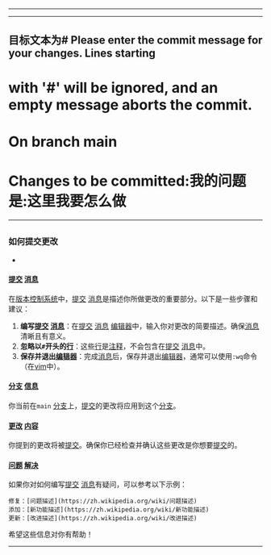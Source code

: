# 
___
___
## 目标文本为# Please enter the commit message for your changes. Lines starting
# with '#' will be ignored, and an empty message aborts the commit.
#
# On branch main
# Changes to be committed:我的问题是:这里我要怎么做
___
## 
### 如何提交更改
- 

#### [提交](https://zh.wikipedia.org/wiki/提交) [消息](https://zh.wikipedia.org/wiki/消息)

在[版本控制系统](https://zh.wikipedia.org/wiki/版本控制系统)中，[提交](https://zh.wikipedia.org/wiki/提交) [消息](https://zh.wikipedia.org/wiki/消息)是描述你所做更改的重要部分。以下是一些步骤和建议：

1. **编写[提交](https://zh.wikipedia.org/wiki/提交) [消息](https://zh.wikipedia.org/wiki/消息)**：在[提交](https://zh.wikipedia.org/wiki/提交) [消息](https://zh.wikipedia.org/wiki/消息) [编辑器](https://zh.wikipedia.org/wiki/编辑器)中，输入你对更改的简要描述。确保[消息](https://zh.wikipedia.org/wiki/消息)清晰且有意义。
2. **忽略以`#`开头的[行](https://zh.wikipedia.org/wiki/行)**：这些[行](https://zh.wikipedia.org/wiki/行)是[注释](https://zh.wikipedia.org/wiki/注释)，不会包含在[提交](https://zh.wikipedia.org/wiki/提交) [消息](https://zh.wikipedia.org/wiki/消息)中。
3. **保存并退出[编辑器](https://zh.wikipedia.org/wiki/编辑器)**：完成[消息](https://zh.wikipedia.org/wiki/消息)后，保存并退出[编辑器](https://zh.wikipedia.org/wiki/编辑器)，通常可以使用`:wq`命令（在[vim](https://zh.wikipedia.org/wiki/vim)中）。

#### [分支](https://zh.wikipedia.org/wiki/分支) [信息](https://zh.wikipedia.org/wiki/信息)

你当前在`main` [分支](https://zh.wikipedia.org/wiki/分支)上，[提交](https://zh.wikipedia.org/wiki/提交)的更改将应用到这个[分支](https://zh.wikipedia.org/wiki/分支)。

#### [更改](https://zh.wikipedia.org/wiki/更改) [内容](https://zh.wikipedia.org/wiki/内容)

你提到的更改将被[提交](https://zh.wikipedia.org/wiki/提交)。确保你已经检查并确认这些更改是你想要[提交](https://zh.wikipedia.org/wiki/提交)的。

#### [问题](https://zh.wikipedia.org/wiki/问题) [解决](https://zh.wikipedia.org/wiki/解决)

如果你对如何编写[提交](https://zh.wikipedia.org/wiki/提交) [消息](https://zh.wikipedia.org/wiki/消息)有疑问，可以参考以下示例：

```
修复：[问题描述](https://zh.wikipedia.org/wiki/问题描述)
添加：[新功能描述](https://zh.wikipedia.org/wiki/新功能描述)
更新：[改进描述](https://zh.wikipedia.org/wiki/改进描述)
```

希望这些信息对你有帮助！
___
